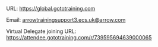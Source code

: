 URL: <https://global.gototraining.com>

Email: arrowtrainingsupport3.ecs.uk@arrow.com

Virtual Delegate joining URL: <https://attendee.gototraining.com/r/739595694639000065>

